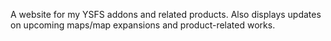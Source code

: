 A website for my YSFS addons and related products. Also displays updates on upcoming maps/map expansions and product-related works.
